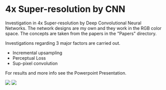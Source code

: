 # 4x Super-resolution by CNN
Investigation in 4x Super-resolution by Deep Convolutional Neural Networks. The network designs are my own and they work in the RGB color space. The concepts are taken from the papers in the "Papers" directory.

Investigations regarding 3 major factors are carried out.
* Incremental upsampling
* Perceptual Loss
* Sup-pixel convolution

For results and more info see the Powerpoint Presentation.

![](https://i.imgur.com/UnypZ14.png)
![](https://i.imgur.com/c20IXsM.png)
